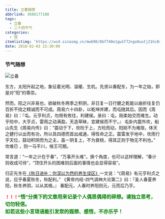 ```yaml
---
title: 立春随想
abbrlink: 3688177188
tags:
  - 立春
  - 二十四节气
categories:
  - 悟
itemlistimg: 'https://ws4.sinaimg.cn/mw690/8bf740e1gw1f72ngo8uutj21hc0xcwvd.jpg'
date: 2018-02-03 15:30:00
---
```

### 节气随想

![立春](https://ws4.sinaimg.cn/mw690/8bf740e1gw1f72ngo8uutj21hc0xcwvd.jpg)

东方，太阳升起之地，象征着光明、温暖、生机。先贤以春配东，为一年之始，即是对“阳”的尊崇。

然而，阳之兴非易也，欲破秋冬两季之积阴，非日复一日行健之乾能以曲折往复仍百折不挠之精诚而不可成。周易六十四卦，以乾坤并建，而屯随其后。因而《周易》曰：『屯。元亨利贞，勿用有攸往，利建侯。彔曰：屯，刚柔始交而难生。动乎险中，大亨贞，雷雨之动满盈。天造草昧，宜建侯而不宁。』
屯卦内震外坎，船山先生《周易内传》曰：“震动于下，坎险于上，方险而动，阳刚不为难阻，体天之健行以出而有功，所以具四德而首出咸通，得性命之正。震雷发乎地中，坎雨行乎天位，鼓动积阴而为之主，虽一阴复上，不为衰桡，得其正则于物无不利也。”
坎难已 ，则一马平川，候王可期。

常言道：“一年之计在于春”，“万事开头难”。换个角度，也可以这样理解，“春计则收成可待”，“顶住开头的困难则后面的事情也会显得容易”。

归正先生在[《秋日进补：你深以为然的养生误区》](https://mp.weixin.qq.com/s/Kllc46NUgWPVcRkWr27cQg  "阅读原文")一文说：“《周易》有元亨利贞之说，应乎春夏秋冬，秋配利。”
《黄帝内经-四气调神大论第二》曰：『圣人春夏养阳，秋冬养阴，以从其根。』
春配元，人春时养阳则元，元而后乃亨。


**<font color=red>！！！</font><font color=green face=微软雅黑 size=3>“悟”分类下的文章用来记录个人偶思偶得的碎想。请独立思考，切勿轻信。  
如若这些小言琐语能引发您的遐想、感悟，不亦乐乎！</font>**